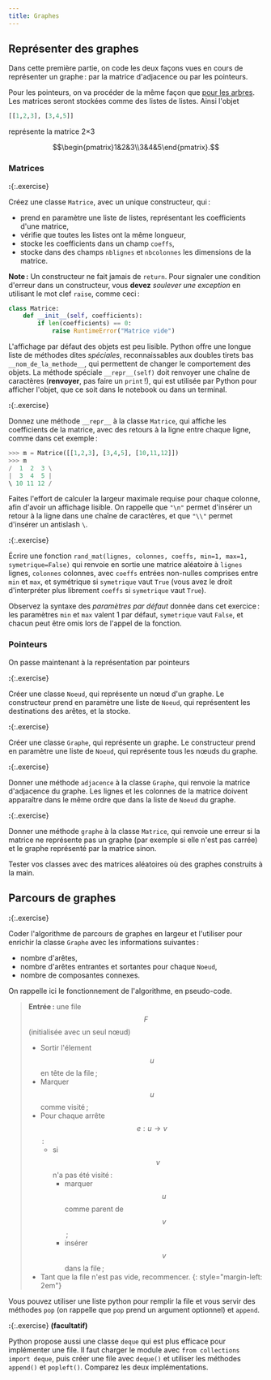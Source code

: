 ```yaml
---
title: Graphes
---
```


## Représenter des graphes

Dans cette première partie, on code les deux façons vues en cours de représenter un graphe : par la matrice d'adjacence ou par les pointeurs.

Pour les pointeurs, on va procéder de la même façon que [pour les arbres](classes-arbres). Les matrices seront stockées comme des listes de listes. Ainsi l'objet

~~~python
[[1,2,3], [3,4,5]]
~~~

représente la matrice 2×3 

$$\begin{pmatrix}1&2&3\\3&4&5\end{pmatrix}.$$

### Matrices

**:**{:.exercise}

Créez une classe `Matrice`, avec un unique constructeur, qui :

- prend en paramètre une liste de listes, représentant les coefficients d'une matrice,
- vérifie que toutes les listes ont la même longueur,
- stocke les coefficients dans un champ `coeffs`,
- stocke dans des champs `nblignes` et `nbcolonnes` les dimensions de la matrice.

**Note :** Un constructeur ne fait jamais de `return`. Pour signaler une condition d'erreur dans un constructeur, vous **devez** *soulever une exception* en utilisant le mot clef `raise`, comme ceci :

~~~python
class Matrice:
    def __init__(self, coefficients):
        if len(coefficients) == 0:
            raise RuntimeError("Matrice vide")
~~~

L'affichage par défaut des objets est peu lisible. Python offre une longue liste de méthodes dites *spéciales*, reconnaissables aux doubles tirets bas `__nom_de_la_methode__`, qui permettent de changer le comportement des objets. La méthode spéciale `__repr__(self)` doit renvoyer une chaîne de caractères (**renvoyer**, pas faire un `print` !), qui est utilisée par Python pour afficher l'objet, que ce soit dans le notebook ou dans un terminal.

**:**{:.exercise}

Donnez une méthode `__repr__` à la classe `Matrice`, qui affiche les coefficients de la matrice, avec des retours à la
ligne entre chaque ligne, comme dans cet exemple :

~~~python
>>> m = Matrice([[1,2,3], [3,4,5], [10,11,12]])
>>> m
/  1  2  3 \
|  3  4  5 |
\ 10 11 12 /
~~~

Faites l'effort de calculer la largeur maximale requise pour chaque colonne, afin d'avoir un affichage lisible. On rappelle que `"\n"` permet d'insérer un retour à la ligne dans une chaîne de caractères, et que `"\\"` permet d'insérer un antislash `\`.

**:**{:.exercise}

Écrire une fonction `rand_mat(lignes, colonnes, coeffs, min=1, max=1, symetrique=False)` qui renvoie en sortie une matrice aléatoire à `lignes` lignes, `colonnes` colonnes, avec `coeffs` entrées non-nulles comprises entre `min` et `max`, et symétrique si `symetrique` vaut `True` (vous avez le droit d'interpréter plus librement `coeffs` si `symetrique` vaut `True`).

Observez la syntaxe des *paramètres par défaut* donnée dans cet exercice : les paramètres `min` et `max` valent 1 par défaut, `symetrique` vaut `False`, et chacun peut être omis lors de l'appel de la fonction.

### Pointeurs

On passe maintenant à la représentation par pointeurs

**:**{:.exercise}

Créer une classe `Noeud`, qui représente un nœud d'un graphe. Le constructeur prend en paramètre une liste de `Noeud`, qui représentent les destinations des arêtes, et la stocke.

**:**{:.exercise} 

Créer une classe `Graphe`, qui représente un graphe. Le constructeur prend en paramètre une liste de `Noeud`, qui représente tous les nœuds du graphe.

**:**{:.exercise}

Donner une méthode `adjacence` à la classe `Graphe`, qui renvoie la matrice d'adjacence du graphe. Les lignes et les colonnes de la matrice doivent apparaître dans le même ordre que dans la liste de `Noeud` du graphe.

**:**{:.exercise}

Donner une méthode `graphe` à la classe `Matrice`, qui renvoie une erreur si la matrice ne représente pas un graphe (par exemple si elle n'est pas carrée) et le graphe représenté par la matrice sinon.

Tester vos classes avec des matrices aléatoires où des graphes construits à la main.

## Parcours de graphes

**:**{:.exercise}

Coder l'algorithme de parcours de graphes en largeur et l'utiliser pour enrichir la classe `Graphe` avec les
informations suivantes :

- nombre d'arêtes,
- nombre d'arêtes entrantes et sortantes pour chaque `Noeud`,
- nombre de composantes connexes.

On rappelle ici le fonctionnement de l'algorithme, en pseudo-code.

> **Entrée :** une file $$F$$ (initialisée avec un seul nœud)
>
> - Sortir l'élement $$u$$ en tête de la file ;
> - Marquer $$u$$ comme visité ;
> - Pour chaque arrête $$e:u→v$$ :
>    - si $$v$$ n'a pas été visité :
>       - marquer $$u$$ comme parent de $$v$$ ;
>       - insérer $$v$$ dans la file ;
> - Tant que la file n'est pas vide, recommencer.
{: style="margin-left: 2em"}

Vous pouvez utiliser une liste python pour remplir la file et vous servir des méthodes `pop` (on rappelle que `pop` prend un argument optionnel) et `append`.

**:**{:.exercise} **(facultatif)**

Python propose aussi une classe `deque` qui est plus efficace pour implémenter une file.  Il faut charger le module avec `from collections import deque`, puis créer une file avec `deque()` et utiliser les méthodes `append()` et `popleft()`.  Comparez les deux implémentations.
